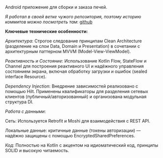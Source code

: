 Android приложение для сборки и заказа печей.

*Я работал в своей ветке чужого репозитория, поэтому историю коммитов можно посмотреть там*: [github](https://github.com/UladzislauShuman/stove/tree/mobile-kostya/android)

**Ключевые технические особенности:**

*Архитектура*: Строгое следование принципам Clean Architecture (разделение на слои Data, Domain и Presentation) в сочетании с архитектурным паттерном MVVM (Model-View-ViewModel).

*Реактивность и Состояние*: Использование Kotlin Flow, StateFlow и Channel для построения реактивного UI и надёжного управления состоянием экрана, включая обработку загрузки и ошибок (sealed interface Resource).

*Dependency Injection*: Внедрение зависимостей реализовано с помощью Hilt. Применены квалификаторы для разделения сетевых клиентов (публичный/авторизованный) и организована модульная структура DI.

*Работа с данными*:

Сеть: Используется Retrofit и Moshi для взаимодействия с REST API.

Локальные данные: критичные данные (токены авторизации) — надёжно защищены с помощью EncryptedSharedPreferences.

*Код*: Полностью на Kotlin с акцентом на идиоматический код, принципы SOLID и высокую читаемость.
